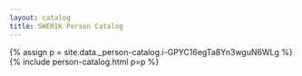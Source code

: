 ```yaml
---
layout: catalog
title: SWERIK Person Catalog
---
```

{% assign p = site.data._person-catalog.i-GPYC16egTa8Yn3wguN6WLg %}
{% include person-catalog.html p=p %}

